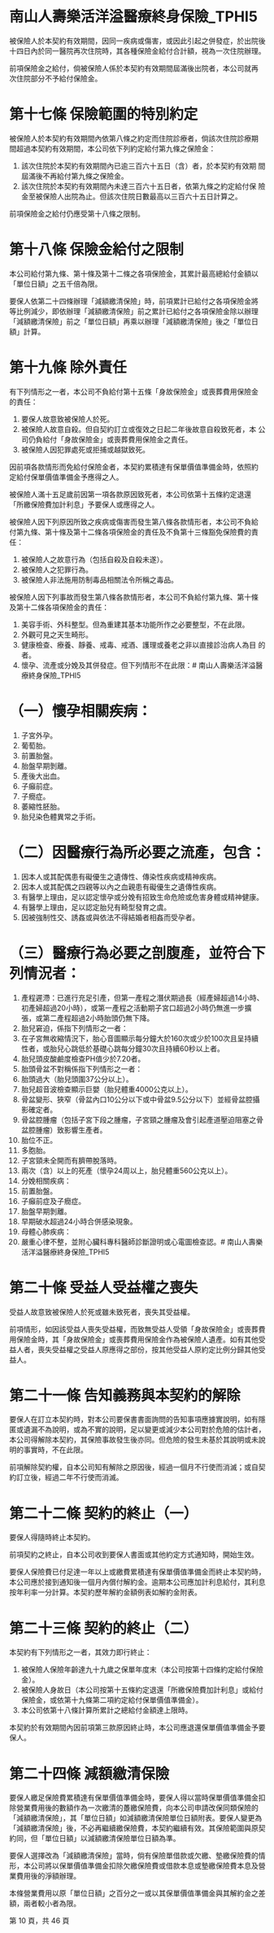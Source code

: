 # 南山人壽樂活洋溢醫療終身保險_TPHI5

被保險人於本契約有效期間，因同一疾病或傷害，或因此引起之併發症，於出院後十四日內於同一醫院再次住院時，其各種保險金給付合計額，視為一次住院辦理。

前項保險金之給付，倘被保險人係於本契約有效期間屆滿後出院者，本公司就再
次住院部分不予給付保險金。

# 第十七條  保險範圍的特別約定

被保險人於本契約有效期間內依第八條之約定而住院診療者，倘該次住院診療期
間超過本契約有效期間，本公司依下列約定給付第九條之保險金：

1. 該次住院於本契約有效期間內已逾三百六十五日（含）者，於本契約有效期
間屆滿後不再給付第九條之保險金。
2. 該次住院於本契約有效期間內未達三百六十五日者，依第九條之約定給付保
險金至被保險人出院為止。但該次住院日數最高以三百六十五日計算之。

前項保險金之給付仍應受第十八條之限制。

# 第十八條  保險金給付之限制

本公司給付第九條、第十條及第十二條之各項保險金，其累計最高總給付金額以
「單位日額」之五千倍為限。

要保人依第二十四條辦理「減額繳清保險」時，前項累計已給付之各項保險金將
等比例減少，即依辦理「減額繳清保險」前之累計已給付之各項保險金除以辦理
「減額繳清保險」前之「單位日額」再乘以辦理「減額繳清保險」後之「單位日
額」計算。

# 第十九條  除外責任

有下列情形之一者，本公司不負給付第十五條「身故保險金」或喪葬費用保險金
的責任：

1. 要保人故意致被保險人於死。
2. 被保險人故意自殺。但自契約訂立或復效之日起二年後故意自殺致死者，本
公司仍負給付「身故保險金」或喪葬費用保險金之責任。
3. 被保險人因犯罪處死或拒捕或越獄致死。

因前項各款情形而免給付保險金者，本契約累積達有保單價值準備金時，依照約
定給付保單價值準備金予應得之人。

被保險人滿十五足歲前因第一項各款原因致死者，本公司依第十五條約定退還
「所繳保險費加計利息」予要保人或應得之人。

被保險人因下列原因所致之疾病或傷害而發生第八條各款情形者，本公司不負給
付第九條、第十條及第十二條各項保險金的責任及不負第十三條豁免保險費的責
任：

1. 被保險人之故意行為（包括自殺及自殺未遂）。
2. 被保險人之犯罪行為。
3. 被保險人非法施用防制毒品相關法令所稱之毒品。

被保險人因下列事故而發生第八條各款情形者，本公司不負給付第九條、第十條
及第十二條各項保險金的責任：

1. 美容手術、外科整型。但為重建其基本功能所作之必要整型，不在此限。
2. 外觀可見之天生畸形。
3. 健康檢查、療養、靜養、戒毒、戒酒、護理或養老之非以直接診治病人為目
的者。
4. 懷孕、流產或分娩及其併發症。但下列情形不在此限：# 南山人壽樂活洋溢醫療終身保險_TPHI5

# （一）懷孕相關疾病：

1. 子宮外孕。
2. 葡萄胎。
3. 前置胎盤。
4. 胎盤早期剝離。
5. 產後大出血。
6. 子癲前症。
7. 子癇症。
8. 萎縮性胚胎。
9. 胎兒染色體異常之手術。

# （二）因醫療行為所必要之流產，包含：

1. 因本人或其配偶患有礙優生之遺傳性、傳染性疾病或精神疾病。
2. 因本人或其配偶之四親等以內之血親患有礙優生之遺傳性疾病。
3. 有醫學上理由，足以認定懷孕或分娩有招致生命危險或危害身體或精神健康。
4. 有醫學上理由，足以認定胎兒有畸型發育之虞。
5. 因被強制性交、誘姦或與依法不得結婚者相姦而受孕者。

# （三）醫療行為必要之剖腹產，並符合下列情況者：

1. 產程遲滯：已進行充足引產，但第一產程之潛伏期過長（經產婦超過14小時、初產婦超過20小時），或第一產程之活動期子宮口超過2小時仍無進一步擴張，或第二產程超過2小時胎頭仍無下降。
2. 胎兒窘迫，係指下列情形之一者：
1. 在子宮無收縮情況下，胎心音圖顯示每分鐘大於160次或少於100次且呈持續性者，或胎兒心跳低於基礎心跳每分鐘30次且持續60秒以上者。
2. 胎兒頭皮酸鹼度檢查PH值少於7.20者。
3. 胎頭骨盆不對稱係指下列情形之一者：
1. 胎頭過大（胎兒頭圍37公分以上）。
2. 胎兒超音波檢查顯示巨嬰（胎兒體重4000公克以上）。
3. 骨盆變形、狹窄（骨盆內口10公分以下或中骨盆9.5公分以下）並經骨盆腔攝影確定者。
4. 骨盆腔腫瘤（包括子宮下段之腫瘤，子宮頸之腫瘤及會引起產道壓迫阻塞之骨盆腔腫瘤）致影響生產者。
4. 胎位不正。
5. 多胞胎。
6. 子宮頸未全開而有臍帶脫落時。
7. 兩次（含）以上的死產（懷孕24周以上，胎兒體重560公克以上）。
8. 分娩相關疾病：
1. 前置胎盤。
2. 子癲前症及子癇症。
3. 胎盤早期剝離。
4. 早期破水超過24小時合併感染現象。
5. 母體心肺疾病：
1. 嚴重心律不整，並附心臟科專科醫師診斷證明或心電圖檢查認。# 南山人壽樂活洋溢醫療終身保險_TPHI5

# 第二十條 受益人受益權之喪失

受益人故意致被保險人於死或雖未致死者，喪失其受益權。

前項情形，如因該受益人喪失受益權，而致無受益人受領「身故保險金」或喪葬費用保險金時，其「身故保險金」或喪葬費用保險金作為被保險人遺產。如有其他受益人者，喪失受益權之受益人原應得之部份，按其他受益人原約定比例分歸其他受益人。

# 第二十一條 告知義務與本契約的解除

要保人在訂立本契約時，對本公司要保書書面詢問的告知事項應據實說明，如有隱匿或遺漏不為說明，或為不實的說明，足以變更或減少本公司對於危險的估計者，本公司得解除本契約，其保險事故發生後亦同。但危險的發生未基於其說明或未說明的事實時，不在此限。

前項解除契約權，自本公司知有解除之原因後，經過一個月不行使而消滅；或自契約訂立後，經過二年不行使而消滅。

# 第二十二條 契約的終止（一）

要保人得隨時終止本契約。

前項契約之終止，自本公司收到要保人書面或其他約定方式通知時，開始生效。

要保人保險費已付足達一年以上或繳費累積達有保單價值準備金而終止本契約時，本公司應於接到通知後一個月內償付解約金。逾期本公司應加計利息給付，其利息按年利率一分計算。本契約歷年解約金額例表如解約金附表。

# 第二十三條 契約的終止（二）

本契約有下列情形之一者，其效力即行終止：

1. 被保險人保險年齡達九十九歲之保單年度末（本公司按第十四條約定給付保險金）。
2. 被保險人身故日（本公司按第十五條約定退還「所繳保險費加計利息」或給付保險金，或依第十九條第二項約定給付保單價值準備金）。
3. 本公司依第十八條計算所累計之總給付金額達上限時。

本契約於有效期間內因前項第三款原因終止時，本公司應退還保單價值準備金予要保人。

# 第二十四條 減額繳清保險

要保人繳足保險費累積達有保單價值準備金時，要保人得以當時保單價值準備金扣除營業費用後的數額作為一次繳清的躉繳保險費，向本公司申請改保同類保險的「減額繳清保險」，其「單位日額」如減額繳清保險單位日額附表。要保人變更為「減額繳清保險」後，不必再繼續繳保險費，本契約繼續有效。其保險範圍與原契約同，但「單位日額」以減額繳清保險單位日額為準。

要保人選擇改為「減額繳清保險」當時，倘有保險單借款或欠繳、墊繳保險費的情形，本公司將以保單價值準備金扣除欠繳保險費或借款本息或墊繳保險費本息及營業費用後的淨額辦理。

本條營業費用以原「單位日額」之百分之一或以其保單價值準備金與其解約金之差額，兩者較小者為限。

第 10 頁，共 46 頁